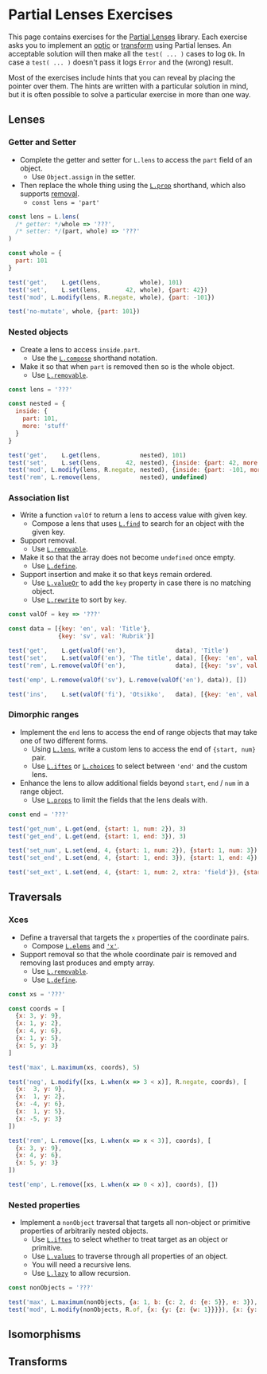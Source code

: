 # Partial Lenses Exercises

This page contains exercises for the [Partial Lenses](/#) library.  Each
exercise asks you to implement an [optic](/#optics) or [transform](/#transforms)
using Partial lenses.  An acceptable solution will then make all the `test(
... )` cases to log `Ok`.  In case a `test( ... )` doesn't pass it logs `Error`
and the (wrong) result.

Most of the exercises include hints that you can reveal by placing the pointer
over them.  The hints are written with a particular solution in mind, but it is
often possible to solve a particular exercise in more than one way.


## Lenses

### Getter and Setter

* Complete the getter and setter for `L.lens` to access the `part` field of an
  object.
  * <span class="hint">Use `Object.assign` in the setter.</span>
* Then replace the whole thing using the [`L.prop`](/#L-prop) shorthand, which
  also supports [removal](/#L-remove).
  * <span class="hint">`const lens = 'part'`</span>

```js
const lens = L.lens(
  /* getter: */whole => '???',
  /* setter: */(part, whole) => '???'
)

const whole = {
  part: 101
}

test('get',    L.get(lens,           whole), 101)
test('set',    L.set(lens,       42, whole), {part: 42})
test('mod', L.modify(lens, R.negate, whole), {part: -101})

test('no-mutate', whole, {part: 101})
```

### Nested objects

* Create a lens to access `inside.part`.
  * <span class="hint">Use the [`L.compose`](/#L-compose) shorthand
    notation.</span>
* Make it so that when `part` is removed then so is the whole object.
  * <span class="hint">Use [`L.removable`](/#L-removable).</span>

```js
const lens = '???'

const nested = {
  inside: {
    part: 101,
    more: 'stuff'
  }
}

test('get',    L.get(lens,           nested), 101)
test('set',    L.set(lens,       42, nested), {inside: {part: 42, more: 'stuff'}})
test('mod', L.modify(lens, R.negate, nested), {inside: {part: -101, more: 'stuff'}})
test('rem', L.remove(lens,           nested), undefined)
```

### Association list

* Write a function `valOf` to return a lens to access value with given key.
  * <span class="hint">Compose a lens that uses [`L.find`](/#L-find) to
    search for an object with the given key.</span>
* Support removal.
  * <span class="hint">Use [`L.removable`](/#L-valueOr).</span>
* Make it so that the array does not become `undefined` once empty.
  * <span class="hint">Use [`L.define`](/#L-define).</span>
* Support insertion and make it so that keys remain ordered.
  * <span class="hint">Use [`L.valueOr`](/#L-valueOr) to add the `key`
    property in case there is no matching object.</span>
  * <span class="hint">Use [`L.rewrite`](/#L-rewrite) to sort by
    `key`.</span>

```js
const valOf = key => '???'

const data = [{key: 'en', val: 'Title'},
              {key: 'sv', val: 'Rubrik'}]

test('get',    L.get(valOf('en'),              data), 'Title')
test('set',    L.set(valOf('en'), 'The title', data), [{key: 'en', val: 'The title'}, {key: 'sv', val: 'Rubrik'}])
test('rem', L.remove(valOf('en'),              data), [{key: 'sv', val: 'Rubrik'}])

test('emp', L.remove(valOf('sv'), L.remove(valOf('en'), data)), [])

test('ins',    L.set(valOf('fi'), 'Otsikko',   data), [{key: 'en', val: 'Title'}, {key: 'fi', val: 'Otsikko'}, {key: 'sv', val: 'Rubrik'}])
```

### Dimorphic ranges

* Implement the `end` lens to access the end of range objects that may take one
  of two different forms.
  * <span class="hint">Using [`L.lens`](/#L-lens), write a custom lens
    to access the end of `{start, num}` pair.</span>
  * <span class="hint">Use [`L.iftes`](/#L-lens) or [`L.choices`](/#L-choices)
    to select between `'end'` and the custom lens.</span>
* Enhance the lens to allow additional fields beyond `start`, `end` / `num` in a
  range object.
  * <span class="hint">Use [`L.props`](/#L-props) to limit the fields that the
    lens deals with.</span>

```js
const end = '???'

test('get_num', L.get(end, {start: 1, num: 2}), 3)
test('get_end', L.get(end, {start: 1, end: 3}), 3)

test('set_num', L.set(end, 4, {start: 1, num: 2}), {start: 1, num: 3})
test('set_end', L.set(end, 4, {start: 1, end: 3}), {start: 1, end: 4})

test('set_ext', L.set(end, 4, {start: 1, num: 2, xtra: 'field'}), {start: 1, num: 3, xtra: 'field'})
```

<!--
* `L.lazy`
* `L.pick`
* `L.slice`
* `L.matches`
-->

## Traversals

### Xces

* Define a traversal that targets the `x` properties of the coordinate pairs.
  * <span class="hint">Compose [`L.elems`](/#L-elems) and
    [`'x'`](/#L-prop).</span>
* Support removal so that the whole coordinate pair is removed and removing
  last produces and empty array.
  * <span class="hint">Use [`L.removable`](/#L-removable).</span>
  * <span class="hint">Use [`L.define`](/#L-define).</span>

```js
const xs = '???'

const coords = [
  {x: 3, y: 9},
  {x: 1, y: 2},
  {x: 4, y: 6},
  {x: 1, y: 5},
  {x: 5, y: 3}
]

test('max', L.maximum(xs, coords), 5)

test('neg', L.modify([xs, L.when(x => 3 < x)], R.negate, coords), [
  {x:  3, y: 9},
  {x:  1, y: 2},
  {x: -4, y: 6},
  {x:  1, y: 5},
  {x: -5, y: 3}
])

test('rem', L.remove([xs, L.when(x => x < 3)], coords), [
  {x: 3, y: 9},
  {x: 4, y: 6},
  {x: 5, y: 3}
])

test('emp', L.remove([xs, L.when(x => 0 < x)], coords), [])
```

### Nested properties

* Implement a `nonObject` traversal that targets all non-object or primitive
  properties of arbitrarily nested objects.
  * <span class="hint">Use [`L.iftes`](/#L-iftes) to select whether to treat
    target as an object or primitive.</span>
  * <span class="hint">Use [`L.values`](/#L-values) to traverse through all
    properties of an object.</span>
  * <span class="hint">You will need a recursive lens.</span>
  * <span class="hint">Use [`L.lazy`](/#L-lazy) to allow recursion.</span>

```js
const nonObjects = '???'

test('max', L.maximum(nonObjects, {a: 1, b: {c: 2, d: {e: 5}}, e: 3}), 5)
test('mod', L.modify(nonObjects, R.of, {x: {y: {z: {w: 1}}}}), {x: {y: {z: {w: [1]}}}})
```

## Isomorphisms

<!--
* `L.indexed` + sorting + filtering
* `L.keyed`
-->

## Transforms
